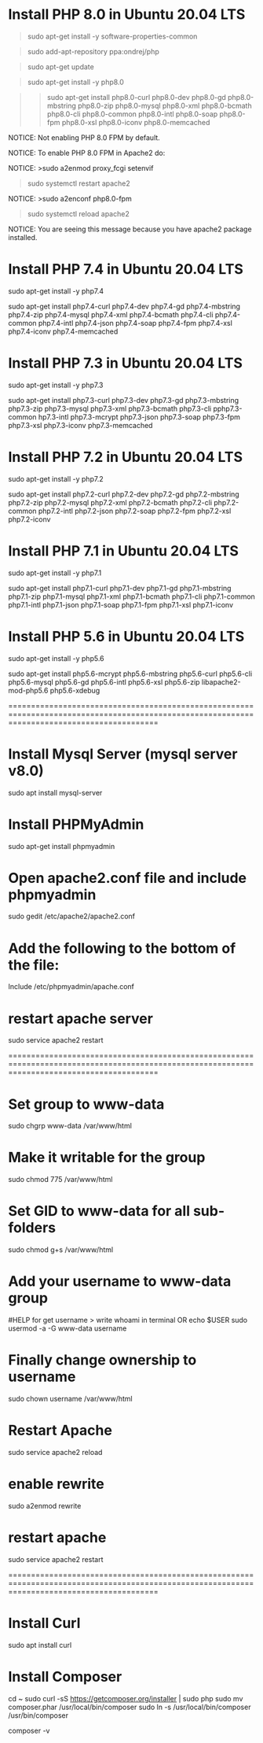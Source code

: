 # Install PHP 8.0 in Ubuntu 20.04 LTS

>sudo apt-get install -y software-properties-common

>sudo add-apt-repository ppa:ondrej/php

>sudo apt-get update

>sudo apt-get install -y php8.0

>>sudo apt-get install php8.0-curl php8.0-dev php8.0-gd php8.0-mbstring php8.0-zip php8.0-mysql php8.0-xml php8.0-bcmath php8.0-cli php8.0-common php8.0-intl php8.0-soap php8.0-fpm php8.0-xsl php8.0-iconv php8.0-memcached

NOTICE: Not enabling PHP 8.0 FPM by default.

NOTICE: To enable PHP 8.0 FPM in Apache2 do:

NOTICE: >sudo a2enmod proxy_fcgi setenvif

>sudo systemctl restart apache2

NOTICE: >sudo a2enconf php8.0-fpm

>sudo systemctl reload apache2

NOTICE: You are seeing this message because you have apache2 package installed.

# Install PHP 7.4 in Ubuntu 20.04 LTS
sudo apt-get install -y php7.4

sudo apt-get install php7.4-curl php7.4-dev php7.4-gd php7.4-mbstring php7.4-zip php7.4-mysql php7.4-xml php7.4-bcmath php7.4-cli php7.4-common php7.4-intl php7.4-json php7.4-soap php7.4-fpm php7.4-xsl php7.4-iconv php7.4-memcached


# Install PHP 7.3 in Ubuntu 20.04 LTS
sudo apt-get install -y php7.3

sudo apt-get install php7.3-curl php7.3-dev php7.3-gd php7.3-mbstring php7.3-zip php7.3-mysql php7.3-xml php7.3-bcmath php7.3-cli pphp7.3-common hp7.3-intl php7.3-mcrypt php7.3-json php7.3-soap php7.3-fpm php7.3-xsl php7.3-iconv php7.3-memcached


# Install PHP 7.2 in Ubuntu 20.04 LTS
sudo apt-get install -y php7.2

sudo apt-get install php7.2-curl php7.2-dev php7.2-gd php7.2-mbstring php7.2-zip php7.2-mysql php7.2-xml php7.2-bcmath php7.2-cli php7.2-common php7.2-intl php7.2-json php7.2-soap php7.2-fpm php7.2-xsl php7.2-iconv

# Install PHP 7.1 in Ubuntu 20.04 LTS
sudo apt-get install -y php7.1

sudo apt-get install php7.1-curl php7.1-dev php7.1-gd php7.1-mbstring php7.1-zip php7.1-mysql php7.1-xml php7.1-bcmath php7.1-cli php7.1-common php7.1-intl php7.1-json php7.1-soap php7.1-fpm php7.1-xsl php7.1-iconv


# Install PHP 5.6 in Ubuntu 20.04 LTS
sudo apt-get install -y php5.6

sudo apt-get install php5.6-mcrypt php5.6-mbstring php5.6-curl php5.6-cli php5.6-mysql php5.6-gd php5.6-intl php5.6-xsl php5.6-zip libapache2-mod-php5.6 php5.6-xdebug

=============================================================================================================================================

# Install Mysql Server (mysql server v8.0)
sudo apt install mysql-server

# Install PHPMyAdmin
sudo apt-get install phpmyadmin

# Open apache2.conf file and include phpmyadmin
sudo gedit /etc/apache2/apache2.conf

# Add the following to the bottom of the file:
Include /etc/phpmyadmin/apache.conf

# restart apache server
sudo service apache2 restart

=============================================================================================================================================

# Set group to www-data
sudo chgrp www-data /var/www/html

# Make it writable for the group
sudo chmod 775 /var/www/html

# Set GID to www-data for all sub-folders
sudo chmod g+s /var/www/html

# Add your username to www-data group 
#HELP for get username > write whoami in terminal OR echo $USER
sudo usermod -a -G www-data username

# Finally change ownership to username
sudo chown username /var/www/html

# Restart Apache
sudo service apache2 reload

# enable rewrite
sudo a2enmod rewrite

# restart apache
sudo service apache2 restart

=============================================================================================================================================

# Install Curl
sudo apt install curl
 
# Install Composer
cd ~
sudo curl -sS https://getcomposer.org/installer | sudo php
sudo mv composer.phar /usr/local/bin/composer
sudo ln -s /usr/local/bin/composer /usr/bin/composer

composer -v
